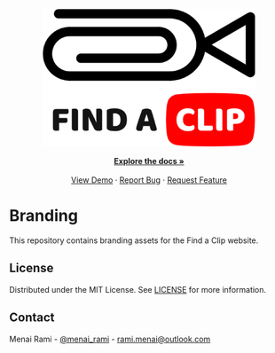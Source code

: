 <p align="center">
  <a href="https://github.com/rmenai-blueprints/nuxt">
    <img src="banner/512.png" alt="Logo" width=384>
  </a>

  <p align="center">
    <a href="https://v3.nuxtjs.org/getting-started/quick-start"><strong>Explore the docs »</strong></a>
    <br />
    <br />
    <a href="https://rmenai-blueprints.github.io/nuxt/">View Demo</a>
    ·
    <a href="https://github.com/rmenai-blueprints/nuxt/issues/new?assignees=&labels=&template=bug_report.md&title=">Report Bug</a>
    ·
    <a href="https://github.com/rmenai-blueprints/nuxt/issues/new?assignees=&labels=&template=feature_request.md&title=">Request Feature</a>
  </p>
</p>


# Branding
This repository contains branding assets for the Find a Clip website.

## License
Distributed under the MIT License. See [LICENSE](https://github.com/findaclip/branding/blob/main/LICENSE) for more
information.

## Contact
Menai Rami - [@menai_rami](https://twitter.com/menai_rami) - rami.menai@outlook.com
